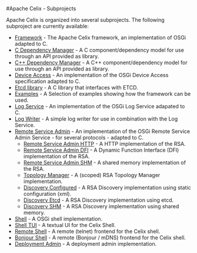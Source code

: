 <!--
Licensed to the Apache Software Foundation (ASF) under one or more
contributor license agreements.  See the NOTICE file distributed with
this work for additional information regarding copyright ownership.
The ASF licenses this file to You under the Apache License, Version 2.0
(the "License"); you may not use this file except in compliance with
the License.  You may obtain a copy of the License at
   
    http://www.apache.org/licenses/LICENSE-2.0

Unless required by applicable law or agreed to in writing, software
distributed under the License is distributed on an "AS IS" BASIS,
WITHOUT WARRANTIES OR CONDITIONS OF ANY KIND, either express or implied.
See the License for the specific language governing permissions and
limitations under the License.
-->

#Apache Celix - Subprojects

Apache Celix is organized into several subprojects. The following subproject are currently available:

* [Framework](../../framework) - The Apache Celix framework, an implementation of OSGi adapted to C.
* [C Dependency Manager](../../dependency_manager) - A C component/dependency model for use through an API provided as library.
* [C++ Dependency Manager](../../dependency_manager_cxx) - A C++ component/dependency model for use through an API provided as library.
* [Device Access](../../device_access) - An implementation of the OSGi Device Access specification adapted to C.
* [Etcd library](../../etcdlib) - A C library that interfaces with ETCD. 
* [Examples](../../examples) - A Selection of examples showing how the framework can be used.
* [Log Service](../../log_service) - An implementation of the OSGi Log Service adapated to C.
* [Log Writer](../../log_writer) - A simple log writer for use in combination with the Log Service.
* [Remote Service Admin](../../remote_services) - An implementation of the OSGi Remote Service Admin Service - for several protocols - adapted to C.
    * [Remote Service Admin HTTP](../../remote_services/remote_service_admin_http) - A HTTP implementation of the RSA.
    * [Remote Service Admin DFI](../../remote_services/remote_service_admin_dfi) - A Dynamic Function Interface (DFI) implementation of the RSA.
    * [Remote Service Admin SHM](../../remote_services/remote_service_admin_shm) - A shared memory implementation of the RSA.
    * [Topology Manager](../../remote_services/topology_manager) - A (scoped) RSA Topology Manager implementation. 
    * [Discovery Configured](../../remote_services/discovery_configured) - A RSA Discovery implementation using static configuration (xml).
    * [Discovery Etcd](../../remote_services/dicovery_etcd) - A RSA Discovery implementation using etcd.
    * [Discovery SHM](../../remote_services/dicovery_shm) - A RSA Discovery implementation using shared memory.
* [Shell](../../shell) - A OSGi shell implementation.
* [Shell TUI](../../shell_tui) - A textual UI for the Celix Shell.
* [Remote Shell](../../remote_shell) - A remote (telnet) frontend for the Celix shell.
* [Bonjour Shell](../../shell_bonjour) - A remote (Bonjour / mDNS) frontend for the Celix shell.
* [Deployment Admin](../../deployment_admin) - A deployment admin implementation.

